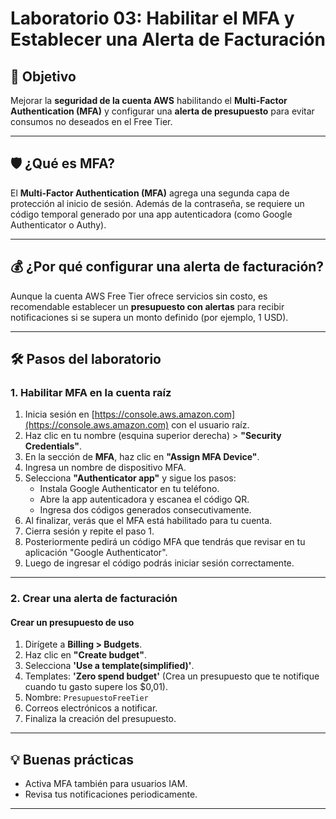 # Laboratorio 03: Habilitar el MFA y Establecer una Alerta de Facturación

## 🎯 Objetivo

Mejorar la **seguridad de la cuenta AWS** habilitando el **Multi-Factor Authentication (MFA)** y configurar una **alerta de presupuesto** para evitar consumos no deseados en el Free Tier.

---

## 🛡️ ¿Qué es MFA?

El **Multi-Factor Authentication (MFA)** agrega una segunda capa de protección al inicio de sesión. Además de la contraseña, se requiere un código temporal generado por una app autenticadora (como Google Authenticator o Authy).

---

## 💰 ¿Por qué configurar una alerta de facturación?

Aunque la cuenta AWS Free Tier ofrece servicios sin costo, es recomendable establecer un **presupuesto con alertas** para recibir notificaciones si se supera un monto definido (por ejemplo, 1 USD).

---

## 🛠️ Pasos del laboratorio

### 1. Habilitar MFA en la cuenta raíz
1. Inicia sesión en [https://console.aws.amazon.com](https://console.aws.amazon.com) con el usuario raíz.
2. Haz clic en tu nombre (esquina superior derecha) > **"Security Credentials"**.
3. En la sección de **MFA**, haz clic en **"Assign MFA Device"**.
4. Ingresa un nombre de dispositivo MFA.
4. Selecciona **"Authenticator app"** y sigue los pasos:
   - Instala Google Authenticator en tu teléfono.
   - Abre la app autenticadora y escanea el código QR.
   - Ingresa dos códigos generados consecutivamente.
5. Al finalizar, verás que el MFA está habilitado para tu cuenta.
6. Cierra sesión y repite el paso 1.
7. Posteriormente pedirá un código MFA que tendrás que revisar en tu aplicación "Google Authenticator".
8. Luego de ingresar el código podrás iniciar sesión correctamente.

---

### 2. Crear una alerta de facturación

#### Crear un presupuesto de uso
1. Dirígete a **Billing > Budgets**.
2. Haz clic en **"Create budget"**.
3. Selecciona **'Use a template(simplified)'**.
4. Templates: **'Zero spend budget'** (Crea un presupuesto que te notifique cuando tu gasto supere los $0,01).
5. Nombre: `PresupuestoFreeTier`
6. Correos electrónicos a notificar.
7. Finaliza la creación del presupuesto.

---

## 💡 Buenas prácticas

- Activa MFA también para usuarios IAM.
- Revisa tus notificaciones periodicamente.

---

